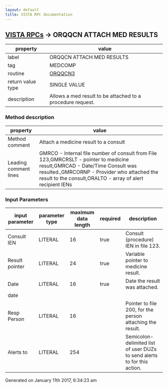 ```yaml
---
layout: default
title: VISTA RPC documentation
---
```




## [VISTA RPCs](TableOfContent.md) &#8594; ORQQCN ATTACH MED RESULTS 

 property | value 
--- | --- 
 label | ORQQCN ATTACH MED RESULTS
 tag | MEDCOMP
 routine | [ORQQCN3](http://code.osehra.org/dox/Routine_ORQQCN3_source.html)
 return value type | SINGLE VALUE
 description | Allows a med result to be attached to a procedure request.


### Method description

 property | value 
--- | --- 
 Method comment | Attach a medicine result to a consult
 Leading comment lines | GMRCO - Internal file number of consult from File 123,GMRCRSLT - pointer to medicine result,GMRCAD - Date/Time Consult was resulted.,GMRCORNP - Provider who attached the result to the consult,ORALTO - array of alert recipient IENs

### Input Parameters

| input parameter | parameter type | maximum data length | required | description | 
| --- | --- | --- | --- | --- | 
| Consult IEN | LITERAL | 16 | true | Consult (procedure) IEN in file 123. | 
| Result pointer | LITERAL | 24 | true | Variable pointer to medicine result. | 
| Date | LITERAL | 16 | true | Date the result was attached. | 
| date |  |  |  |  | 
| Resp Person | LITERAL | 16 |  | Pointer to file 200, for the person attaching the result. | 
| Alerts to | LITERAL | 254 |  | Semicolon-delimited list of user DUZs to send alerts to for this action. | 




Generated on January 11th 2017, 6:34:23 am